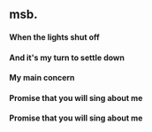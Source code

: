 ## msb.

#### When the lights shut off 
#### And it's my turn to settle down
#### My main concern
#### Promise that you will sing about me
#### Promise that you will sing about me

